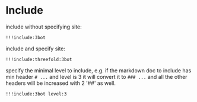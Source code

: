 # Include

include without specifying site:

```
!!!include:3bot
```

include and specify site:

```
!!!include:threefold:3bot
```

specify the minimal level to include, e.g. if the markdown doc to include has min header `# ...` and level is 3 it will convert it to `### ...` and all the other headers will be increased with 2 '##' as well.

```
!!!include:3bot level:3
```
